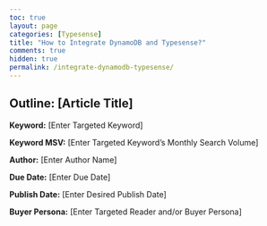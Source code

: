 ```yaml
---
toc: true
layout: page
categories: [Typesense]
title: "How to Integrate DynamoDB and Typesense?"
comments: true
hidden: true
permalink: /integrate-dynamodb-typesense/
---
```


## Outline: [Article Title]

**Keyword:** [Enter Targeted Keyword]

**Keyword MSV:** [Enter Targeted Keyword’s Monthly Search Volume]

**Author:** [Enter Author Name]

**Due Date:** [Enter Due Date]

**Publish Date:** [Enter Desired Publish Date]

**Buyer Persona:** [Enter Targeted Reader and/or Buyer Persona]

<br>
